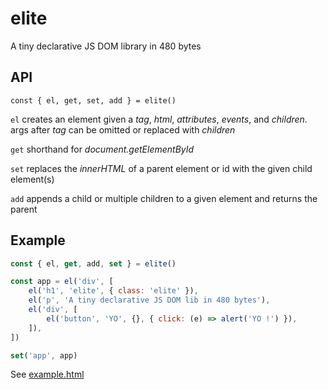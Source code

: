 # elite

A tiny declarative JS DOM library in 480 bytes

## API

```
const { el, get, set, add } = elite()
```

`el` creates an element given a *tag*, *html*, *attributes*, *events*, and
*children*. args after *tag* can be omitted or replaced with *children*

`get` shorthand for *document.getElementById*

`set` replaces the *innerHTML* of a parent element or id with the given child
element(s)

`add` appends a child or multiple children to a given element and returns the
parent

## Example

```Javascript
const { el, get, add, set } = elite()

const app = el('div', [
    el('h1', 'elite', { class: 'elite' }),
    el('p', 'A tiny declarative JS DOM lib in 480 bytes'),
    el('div', [
        el('button', 'YO', {}, { click: (e) => alert('YO !') }),
    ]),
])

set('app', app)

```

See [example.html](example.html)

